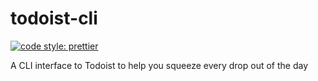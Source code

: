 # todoist-cli

[![code style: prettier](https://img.shields.io/badge/code_style-prettier-ff69b4.svg?style=flat-square)](https://github.com/prettier/prettier)

A CLI interface to Todoist to help you squeeze every drop out of the day
